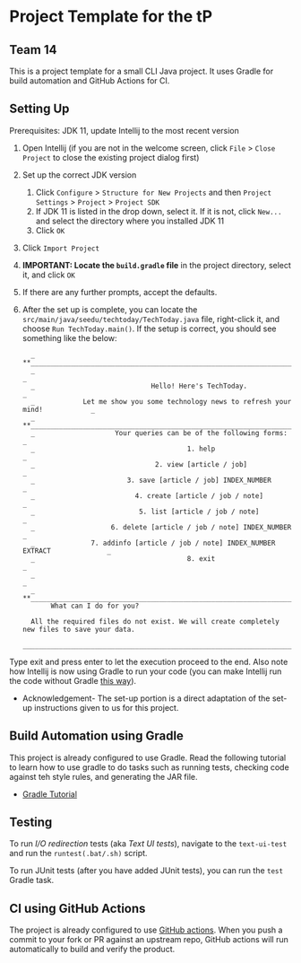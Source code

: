 # Project Template for the tP
## Team 14

This is a project template for a small CLI Java project. It uses Gradle for build automation and GitHub Actions for CI.

## Setting Up

Prerequisites: JDK 11, update Intellij to the most recent version

1. Open Intellij (if you are not in the welcome screen, click `File` > `Close Project` to close the existing project dialog first)
1. Set up the correct JDK version
   1. Click `Configure` > `Structure for New Projects` and then `Project Settings` > `Project` > `Project SDK`
   1. If JDK 11 is listed in the drop down, select it. If it is not, click `New...` and select the directory where you installed JDK 11
   1. Click `OK`
1. Click `Import Project`
1. **IMPORTANT: Locate the `build.gradle` file** in the project directory, select it, and click `OK`
1. If there are any further prompts, accept the defaults.
1. After the set up is complete, you can locate the `src/main/java/seedu/techtoday/TechToday.java` file, right-click it, and choose `Run TechToday.main()`. If the setup is correct, you should see something like the below:

         _ **_____________________________________________________________________________**_
         _                                                                                  _
         _                             Hello! Here's TechToday.                             _
         _            Let me show you some technology news to refresh your mind!            _
         _ **_____________________________________________________________________________**_
         _                    Your queries can be of the following forms:                   _
         _                                      1. help                                     _
         _                              2. view [article / job]                             _
         _                       3. save [article / job] INDEX_NUMBER                       _
         _                         4. create [article / job / note]                         _
         _                          5. list [article / job / note]                          _
         _                   6. delete [article / job / note] INDEX_NUMBER                  _
         _              7. addinfo [article / job / note] INDEX_NUMBER EXTRACT              _
         _                                      8. exit                                     _
         _                                                                                  _
         _ **_____________________________________________________________________________**_
              What can I do for you?

         All the required files do not exist. We will create completely new files to save your data.
         __________________________________________________________________________________________


Type exit and press enter to let the execution proceed to the end. Also note how Intellij is now using Gradle to run your code (you can make Intellij run the code without Gradle [this way](tutorials/assets/RunUsingIntellij.png)).

* Acknowledgement- The set-up portion is a direct adaptation of the set-up instructions given to us for this project.


## Build Automation using Gradle

This project is already configured to use Gradle. Read the following tutorial to learn how to use gradle to do tasks such as running tests, checking code against teh style rules, and generating the JAR file.
 
* [Gradle Tutorial](tutorials/gradleTutorial.md)

## Testing

To run _I/O redirection_ tests (aka _Text UI tests_), navigate to the `text-ui-test` and run the `runtest(.bat/.sh)` script.

To run JUnit tests (after you have added JUnit tests), you can run the `test` Gradle task.

## CI using GitHub Actions

The project is already configured to use [GitHub actions](https://github.com/features/actions). When you push a commit to your fork or PR against an upstream repo, GitHub actions will run automatically to build and verify the product.
